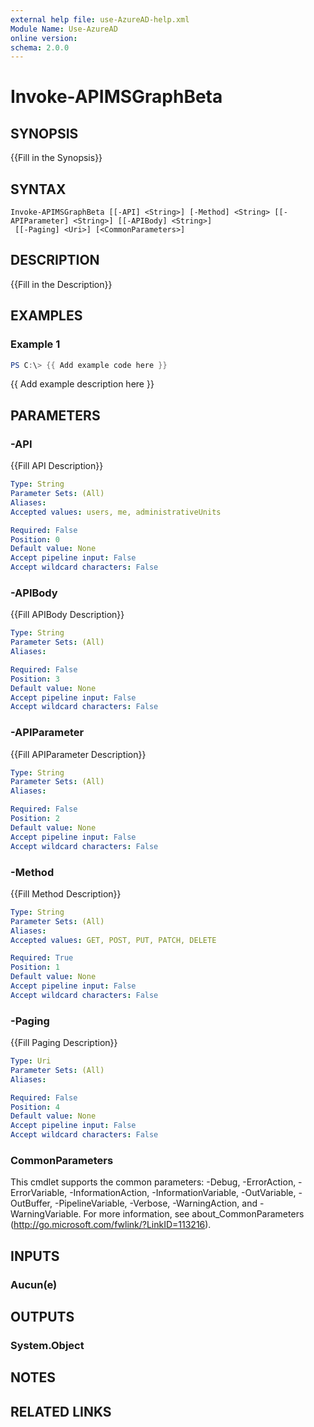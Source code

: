 ```yaml
---
external help file: use-AzureAD-help.xml
Module Name: Use-AzureAD
online version:
schema: 2.0.0
---
```


# Invoke-APIMSGraphBeta

## SYNOPSIS
{{Fill in the Synopsis}}

## SYNTAX

```
Invoke-APIMSGraphBeta [[-API] <String>] [-Method] <String> [[-APIParameter] <String>] [[-APIBody] <String>]
 [[-Paging] <Uri>] [<CommonParameters>]
```

## DESCRIPTION
{{Fill in the Description}}

## EXAMPLES

### Example 1
```powershell
PS C:\> {{ Add example code here }}
```

{{ Add example description here }}

## PARAMETERS

### -API
{{Fill API Description}}

```yaml
Type: String
Parameter Sets: (All)
Aliases:
Accepted values: users, me, administrativeUnits

Required: False
Position: 0
Default value: None
Accept pipeline input: False
Accept wildcard characters: False
```

### -APIBody
{{Fill APIBody Description}}

```yaml
Type: String
Parameter Sets: (All)
Aliases:

Required: False
Position: 3
Default value: None
Accept pipeline input: False
Accept wildcard characters: False
```

### -APIParameter
{{Fill APIParameter Description}}

```yaml
Type: String
Parameter Sets: (All)
Aliases:

Required: False
Position: 2
Default value: None
Accept pipeline input: False
Accept wildcard characters: False
```

### -Method
{{Fill Method Description}}

```yaml
Type: String
Parameter Sets: (All)
Aliases:
Accepted values: GET, POST, PUT, PATCH, DELETE

Required: True
Position: 1
Default value: None
Accept pipeline input: False
Accept wildcard characters: False
```

### -Paging
{{Fill Paging Description}}

```yaml
Type: Uri
Parameter Sets: (All)
Aliases:

Required: False
Position: 4
Default value: None
Accept pipeline input: False
Accept wildcard characters: False
```

### CommonParameters
This cmdlet supports the common parameters: -Debug, -ErrorAction, -ErrorVariable, -InformationAction, -InformationVariable, -OutVariable, -OutBuffer, -PipelineVariable, -Verbose, -WarningAction, and -WarningVariable.
For more information, see about_CommonParameters (http://go.microsoft.com/fwlink/?LinkID=113216).

## INPUTS

### Aucun(e)

## OUTPUTS

### System.Object
## NOTES

## RELATED LINKS
